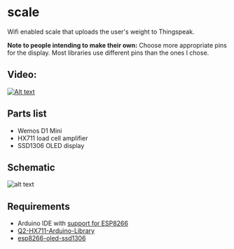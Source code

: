 # scale
Wifi enabled scale that uploads the user's weight to Thingspeak.

**Note to people intending to make their own:** Choose more appropriate pins for the display. Most libraries use different pins than the ones I chose.

## Video:
[![Alt text](https://img.youtube.com/vi/msVoXorvrb0/0.jpg)](https://www.youtube.com/watch?v=msVoXorvrb0)


## Parts list
* Wemos D1 Mini
* HX711 load cell amplifier
* SSD1306 OLED display


## Schematic
![alt text](https://moreillon.duckdns.org/projects/iot/images/scale_schematic.png)

## Requirements
* Arduino IDE with [support for ESP8266](https://github.com/esp8266/Arduino)
* [Q2-HX711-Arduino-Library](https://github.com/queuetue/Q2-HX711-Arduino-Library)
* [esp8266-oled-ssd1306](https://github.com/squix78/esp8266-oled-ssd1306)
